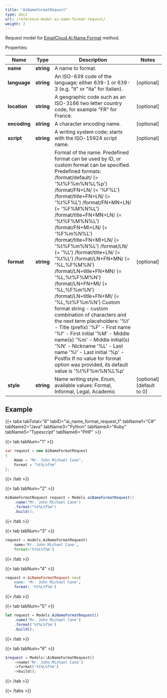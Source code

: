 ```yaml
---
title: "AiNameFormatRequest"
type: docs
url: /reference-model-ai-name-format-request/
weight: 2
---
```


Request model for [EmailCloud.Ai.Name.Format](/email/reference-ai-name-api/#format) method.

Properties:

Name | Type | Description | Notes
---- | ---- | ----------- | -----
**name** |**string**|A name to format. |
**language** |**string**|An ISO-639 code of the language; either 639-1 or 639-3 (e.g. \"it\" or \"ita\" for Italian).              |[optional] 
**location** |**string**|A geographic code such as an ISO-3166 two letter country code, for example \"FR\" for France.              |[optional] 
**encoding** |**string**|A character encoding name. |[optional] 
**script** |**string**|A writing system code; starts with the ISO-15924 script name. |[optional] 
**format** |**string**|Format of the name. Predefined format can be used by ID, or custom format can be specified. Predefined formats:      /format/default/ (= '%t%F%m%N%L%p')     /format/FN+LN/ (= '%F%L')     /format/title+FN+LN/ (= '%t%F%L')     /format/FN+MN+LN/ (= '%F%M%N%L')     /format/title+FN+MN+LN/ (= '%t%F%M%N%L')     /format/FN+MI+LN/ (= '%F%m%N%L')     /format/title+FN+MI+LN/ (= '%t%F%m%N%L')     /format/LN/ (= '%L')     /format/title+LN/ (= '%t%L')     /format/LN+FN+MN/ (= '%L,%F%M%N')     /format/LN+title+FN+MN/ (= '%L,%t%F%M%N')     /format/LN+FN+MI/ (= '%L,%F%m%N')     /format/LN+title+FN+MI/ (= '%L,%t%F%m%N')  Custom format string - custom combination of characters and the next term placeholders:      '%t' - Title (prefix)     '%F' - First name     '%f' - First initial     '%M' - Middle name(s)     '%m' - Middle initial(s)     '%N' - Nickname     '%L' - Last name     '%l' - Last initial     '%p' - Postfix  If no value for format option was provided, its default value is '%t%F%m%N%L%p'              |[optional] 
**style** |**string**|Name writing style. Enum, available values: Formal, Informal, Legal, Academic |[optional] [default to 0]

## Example

{{< tabs tabTotal="6" tabID="ai_name_format_request_1" tabName1="C#" tabName2="Java" tabName3="Python" tabName4="Ruby" tabName5="Typescript" tabName6="PHP" >}}

{{< tab tabNum="1" >}}

```csharp
var request = new AiNameFormatRequest
{ 
    Name = "Mr. John Michael Cane",
    Format = "%t%L%f%m"
};
```

{{< /tab >}}

{{< tab tabNum="2" >}}

```java
AiNameFormatRequest request = Models.aiNameFormatRequest()
    .name("Mr. John Michael Cane")
    .format("%t%L%f%m")
    .build();
```

{{< /tab >}}

{{< tab tabNum="3" >}}

```python
request = models.AiNameFormatRequest(
    name='Mr. John Michael Cane',
    format='%t%L%f%m')
```

{{< /tab >}}

{{< tab tabNum="4" >}}

```ruby
request = AiNameFormatRequest.new(
    name: 'Mr. John Michael Cane',
    format: '%t%L%f%m')
```

{{< /tab >}}

{{< tab tabNum="5" >}}

```typescript
let request = Models.AiNameFormatRequest()
    .name('Mr. John Michael Cane')
    .format('%t%L%f%m')
    .build();
```

{{< /tab >}}

{{< tab tabNum="6" >}}

```php
$request = Models::AiNameFormatRequest()
    ->name('Mr. John Michael Cane')
    ->format('%t%L%f%m')
    ->build();
```

{{< /tab >}}

{{< /tabs >}}

